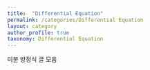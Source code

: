 ```yaml
---
title:  "Differential Equation"
permalink: /categories/Differential Equation
layout: category
author_profile: true
taxonomy: Differential Equation
---
```


미분 방정식 글 모음
